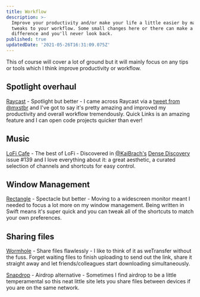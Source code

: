 ```yaml
---
title: Workflow
description: >-
  Improve your productivity and/or make your life a little easier by making
  tweaks to your workflow. Some small changes here or there can make a huge
  difference and you'll never look back.
published: true
updatedDate: '2021-05-26T16:31:09.075Z'
---
```


This of course will cover a lot of ground but it will mainly focus on any tips or tools which I think improve productivity or workflow.

## Spotlight overhaul

[Raycast](https://raycast.com/) - Spotlight but better - I came across Raycast via a [tweet from @mxstbr](https://twitter.com/mxstbr/status/1395274968703832064) and I've got to say it's pretty amazing and improved my productivity and overall workflow tremendously. Quick Links is an amazing feature and I can open code projects quicker than ever!

## Music

[LoFi Cafe](https://www.lofi.cafe/) - The best of LoFi - Discovered in [@KaiBrach's](https://twitter.com/KaiBrach) [Dense Discovery](https://www.densediscovery.com/) issue #139 and I love everything about it: a great aesthetic, a curated selection of channels and shortcuts for easy control.

## Window Management

[Rectangle](https://rectangleapp.com/) - Spectacle but better - Moving to a widescreen monitor meant I needed to focus a lot more on my window management. Being written in Swift means it's super quick and you can tweak all of the shortcuts to match your own preferences.

## Sharing files

[Wormhole](https://code.visualstudio.com/) - Share files flawlessly - I like to think of it as weTransfer without the fuss. Forget waiting files to finish uploading to send out the link, share it straight away and let friends/colleagues start downloading simultaneously.

[Snapdrop](https://snapdrop.net/) - Airdrop alternative - Sometimes I find airdrop to be a little temperamental so this neat little site lets you share files between devices if you are on the same network.
